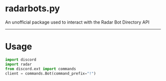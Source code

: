 # radarbots.py
An unofficial package used to interact with the Radar Bot Directory API

---

# Usage
```python
import discord
import radar
from discord.ext import commands
client = commands.Bot(command_prefix="!")
```